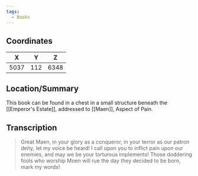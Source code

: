 ```yaml
---
tags:
  - Books
---
```


## Coordinates
| **X** | **Y** | **Z** |
| :---: | :---: | :---: |
| 5037  |  112  | 6348  |

## Location/Summary
This book can be found in a chest in a small structure beneath the [[Emperor's Estate]], addressed to [[Maen]], Aspect of Pain.

## Transcription
> Great Maen, in your glory as a conqueror, in your terror as our patron deity, let my voice be heard! I call upon you to inflict pain upon our enemies, and may we be your torturous implements! Those doddering fools who worship Moen will rue the day they decided to be born, mark my words!
